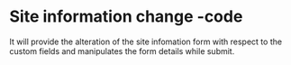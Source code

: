 # Site information change -code

It will provide the alteration of the site infomation form with respect to the custom fields and manipulates the form details while submit.

